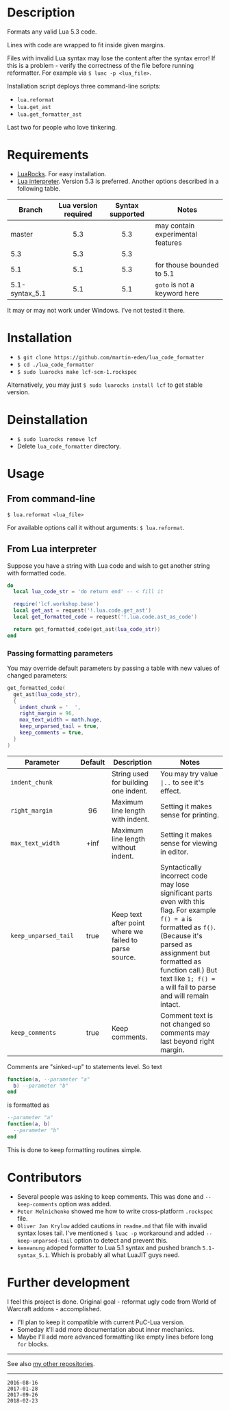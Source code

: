 # Description

Formats any valid Lua 5.3 code.

Lines with code are wrapped to fit inside given margins.

Files with invalid Lua syntax may lose the content after the syntax
error! If this is a problem - verify the correctness of the file before
running reformatter. For example via `$ luac -p <lua_file>`.

Installation script deploys three command-line scripts:

  * `lua.reformat`
  * `lua.get_ast`
  * `lua.get_formatter_ast`

Last two for people who love tinkering.


# Requirements

* [LuaRocks](https://luarocks.org/). For easy installation.
* [Lua interpreter](https://lua.org). Version 5.3 is preferred. Another options described
in a following table.

| Branch | Lua version required | Syntax supported | Notes |
| --- |:---:|:---:| --- |
| master | 5.3 | 5.3 | may contain experimental features |
| 5.3 | 5.3 | 5.3 | |
| 5.1 | 5.1 |  5.3 | for thouse bounded to 5.1 |
| 5.1-syntax_5.1 | 5.1 | 5.1 | `goto` is not a keyword here |

It may or may not work under Windows. I've not tested it there.


# Installation

* `$ git clone https://github.com/martin-eden/lua_code_formatter`
* `$ cd ./lua_code_formatter`
* `$ sudo luarocks make lcf-scm-1.rockspec`

Alternatively, you may just `$ sudo luarocks install lcf` to get
stable version.


# Deinstallation

* `$ sudo luarocks remove lcf`
* Delete `lua_code_formatter` directory.


# Usage

## From command-line

`$ lua.reformat <lua_file>`

For available options call it without arguments: `$ lua.reformat`.


## From Lua interpreter

Suppose you have a string with Lua code and wish to get another string
with formatted code.

```lua
do
  local lua_code_str = 'do return end' -- < fill it

  require('lcf.workshop.base')
  local get_ast = request('!.lua.code.get_ast')
  local get_formatted_code = request('!.lua.code.ast_as_code')

  return get_formatted_code(get_ast(lua_code_str))
end
```

### Passing formatting parameters

You may override default parameters by passing a table with new values
of changed parameters:

```lua
get_formatted_code(
  get_ast(lua_code_str),
  {
    indent_chunk = '  ',
    right_margin = 96,
    max_text_width = math.huge,
    keep_unparsed_tail = true,
    keep_comments = true,
  }
)
```

| Parameter | Default | Description | Notes |
| --- |:---:| --- | --- |
| `indent_chunk` | ` ` ` ` | String used for building one indent. | You may try value `\|..` to see it's effect. |
| `right_margin` | 96 | Maximum line length with indent. | Setting it makes sense for printing. |
| `max_text_width` | +inf | Maximum line length without indent. | Setting it makes sense for viewing in editor. |
| `keep_unparsed_tail` | true | Keep text after point where we failed to parse source. | Syntactically incorrect code may lose significant parts even with this flag. For example `f() = a` is formatted as `f()`. (Because it's parsed as assignment but formatted as function call.) But text like `1; f() = a` will fail to parse and will remain intact. |
| `keep_comments` | true | Keep comments. | Comment text is not changed so comments may last beyond right margin. |

Comments are "sinked-up" to statements level. So text
  ```lua
  function(a, --parameter "a"
    b) --parameter "b"
  end
  ```
is formatted as
  ```lua
  --parameter "a"
  function(a, b)
    --parameter "b"
  end
  ```
This is done to keep formatting routines simple.


# Contributors

* Several people was asking to keep comments. This was done and `--keep-comments` option was added.
* `Peter Melnichenko` showed me how to write cross-platform `.rockspec` file.
* `Oliver Jan Krylow` added cautions in `readme.md` that file with invalid syntax
loses tail. I've mentioned `$ luac -p` workaround and added `--keep-unparsed-tail`
option to detect and prevent this.
* `keneanung` adoped formatter to Lua 5.1 syntax and pushed branch `5.1-syntax_5.1`. Which is probably all what LuaJIT guys need.


# Further development

I feel this project is done. Original goal - reformat ugly code from
World of Warcraft addons - accomplished.

* I'll plan to keep it compatible with current PuC-Lua version.
* Someday it'll add more documentation about inner mechanics.
* Maybe I'll add more advanced formatting like empty lines before
  long `for` blocks.

---

See also [my other repositories](https://github.com/martin-eden/contents).

---
```
2016-08-16
2017-01-28
2017-09-26
2018-02-23
```
